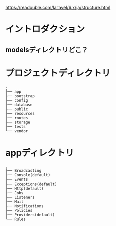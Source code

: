 https://readouble.com/laravel/6.x/ja/structure.html

# イントロダクション

## modelsディレクトリどこ？

# プロジェクトディレクトリ

```
.
├── app
├── bootstrap
├── config
├── database
├── public
├── resources
├── routes
├── storage
├── tests
└── vendor
```


# appディレクトリ

```
.
├── Broadcasting
├── Console(default)
├── Events
├── Exceptions(default)
├── Http(default)
├── Jobs
├── Listeners
├── Mail
├── Notifications
├── Policies
├── Providers(default)
└── Rules
```
